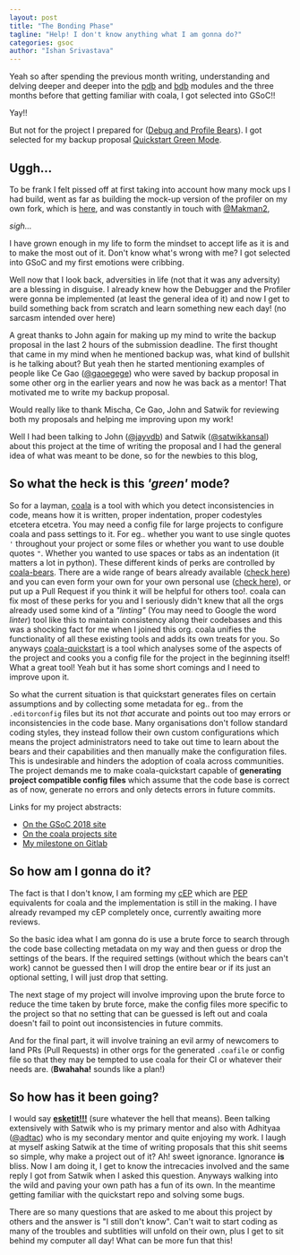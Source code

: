 ```yaml
---
layout: post
title: "The Bonding Phase"
tagline: "Help! I don't know anything what I am gonna do?"
categories: gsoc
author: "Ishan Srivastava"
---
```


Yeah so after spending the previous month writing, understanding and delving
deeper and deeper into the
[pdb](https://docs.python.org/2/library/pdb.html) and
[bdb](https://docs.python.org/2/library/bdb.html) modules and the three months
before that getting familiar with coala, I got selected into GSoC!!

Yay!!

But not for the project I prepared for
([Debug and Profile Bears](http://projects.coala.io/#/projects?project=debug_and_profile_bears&lang=en)).
I got selected for my backup proposal
[Quickstart Green Mode](https://projects.coala.io/#/projects?project=quickstart_green_mode&lang=en).

## Uggh...

To be frank I felt pissed off at first taking into account how many mock ups
I had build, went as far as building the mock-up version of the profiler on
my own fork, which is [here](https://github.com/ishanSrt/coala/pull/1), and
was
constantly in touch with [@Makman2](https://github.com/Makman2),

*sigh...*

I have grown enough in my life to
form the mindset to accept life as it is and to make the most out of it.
Don't know what's wrong with me? I got selected into GSoC and my first
emotions were cribbing.

Well now that I look back, adversities in life (not that it was any adversity)
are a blessing in disguise. I already knew how the Debugger and the Profiler
were gonna be implemented (at least the general idea of it) and now I
get to build something back from scratch and learn something new each day!
(no sarcasm intended over here)

A great thanks to John again for making up my mind to write the backup
proposal in the last 2 hours of the submission deadline. The first thought
that came in my mind when he mentioned backup was, what kind of bullshit
is he talking about? But yeah then he started mentioning examples of
people like Ce Gao ([@gaoegege](https://github.com/gaocegege)) who were
saved by backup proposal in some other org in the earlier years and now
he was back as a mentor! That motivated me to write my backup proposal.

Would really like to thank Mischa, Ce Gao, John and Satwik for reviewing both
my proposals and helping me improving upon my work!
 
Well I had been talking to John ([@jayvdb](https://github.com/jayvdb)) and
Satwik ([@satwikkansal](https://github.com/satwikkansal)) about this project
at the
time of writing the proposal and I had the general idea of what was meant to
be done, so for the newbies to this blog,

## So what the heck is this *'green'* mode?

So for a layman, [coala](https://coala.io) is a tool with which you detect
inconsistencies in code, means how it is written, proper indentation, proper
codestyles etcetera etcetra. You may need a config file for large projects
to configure coala and pass settings to it.
For eg.. whether you want to use
single quotes `'` throughout your project or some files or whether you want to
use double quotes `"`. Whether you wanted to use spaces or tabs as an
indentation (it matters a lot in python). These different kinds of perks are
controlled by
[coala-bears](https://github.com/coala/coala-bears).
There are a wide range of bears already available
([check here](https://coala.io/#/languages)) and you can even form
your own for your own personal use
([check here](https://api.coala.io/en/latest/Developers/Writing_Native_Bears.html)),
or put up a Pull Request if you think it will
be helpful for others too!. coala can fix most of these perks for you
and I seriously didn't knew that all the orgs already used some kind of a
*"linting"* (You may need to Google the word *linter*) tool
like this to maintain consistency along their codebases and this was a shocking
fact for me when I joined this org. coala unifies the functionality of all
these existing tools and adds its own treats for you.
So anyways
[coala-quickstart](https://github.com/coala/coala-quickstart) is a tool which
analyses some of the aspects of the project and cooks you a config file for the
project in the beginning itself! What a great tool! Yeah but it has some short
comings and I need to improve upon it.

So what the current situation is that quickstart generates files on certain
assumptions and by collecting some metadata for eg.. from the `.editorconfig`
files but its not *that* accurate and points out too may errors or
inconsistencies in the code base. Many organisations don't follow standard
coding styles, they instead follow their own custom configurations which
means the project administrators need to take out time to learn about the
bears and their capabilities and then manually make the configuration files.
This is undesirable and hinders the adoption of coala across communities.
The project demands me to make coala-quickstart capable of **generating
project compatible
config files** which assume that the code base is correct as of now,
generate no errors and only detects errors in future commits.

Links for my project abstracts:
* [On the GSoC 2018
  site](https://summerofcode.withgoogle.com/projects/#5792652830703616) 
* [On the coala projects
  site](https://projects.coala.io/#/projects?project=quickstart_green_mode&lang=en)
* [My milestone on Gitlab](https://gitlab.com/coala/GSoC/GSoC-2018/milestones/46)

## So how am I gonna do it?

The fact is that I don't know, I am forming my
[cEP](https://github.com/coala/cEPs/pull/139) which are
[PEP](https://www.python.org/dev/peps/) equivalents
for coala and the implementation is still in the making. I have already revamped
my cEP completely once, currently awaiting more reviews.

So the basic idea what I am gonna do is use a brute force to search through the
code base collecting metadata on my way and then guess or drop the settings of
the bears. If the required settings (without which the bears can't work) cannot
be guessed then I will drop the entire bear or if its just an optional setting,
I will just drop that setting.

The next stage of my project will involve improving upon the brute force to
reduce the time taken by brute force, make the config files more specific to the
project so that no setting that can be guessed is left out and coala doesn't
fail to point out inconsistencies in future commits.

And for the final part, it will involve training an evil army of newcomers
to land PRs (Pull Requests) in other orgs for the generated `.coafile` or config
file so that they may be tempted to use coala for their CI or whatever their
needs are. (**Bwahaha!** sounds like a plan!)

## So how has it been going?

I would say **[esketit!!!](https://youtu.be/J1zlCmSzlG8?t=10)** (sure
whatever the hell that means). Been talking extensively with Satwik who is my
primary mentor and also with Adhityaa ([@adtac](https://github.com/adtac)) who is
my
secondary mentor and quite enjoying my work. I laugh at myself asking Satwik at
the time of writing proposals that this shit seems so simple, why make a project
out of it? Ah! sweet ignorance. Ignorance **is** bliss. Now I am doing it, I get
to know the intrecacies involved and the same reply I got from Satwik when I
asked
this question. Anyways walking into the wild and paving your own path has a fun
of its own.
In the meantime getting familiar with the quickstart repo and solving some bugs.

There are so many questions that are asked to me about this project by others
and the answer is "I still don't know". Can't wait to start coding as many
of the troubles and subtlities will unfold on their own, plus I get to sit
behind my computer all day! What can be more fun that this!
